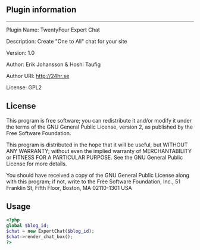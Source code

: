 ## Plugin information
***
  Plugin Name: TwentyFour Expert Chat 

  Description: Create "One to All" chat for your site

  Version: 1.0

  Author: Erik Johansson & Hoshi Taufig

  Author URI: http://24hr.se

  License: GPL2

## License
  This program is free software; you can redistribute it and/or modify
  it under the terms of the GNU General Public License, version 2, as
  published by the Free Software Foundation.

  This program is distributed in the hope that it will be useful,
  but WITHOUT ANY WARRANTY; without even the implied warranty of
  MERCHANTABILITY or FITNESS FOR A PARTICULAR PURPOSE.  See the
  GNU General Public License for more details.

  You should have received a copy of the GNU General Public License
  along with this program; if not, write to the Free Software
  Foundation, Inc., 51 Franklin St, Fifth Floor, Boston, MA  02110-1301  USA
  
## Usage
```php
<?php
global $blog_id;
$chat = new ExpertChat($blog_id);
$chat->render_chat_box();
?>
```